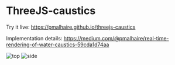 # ThreeJS-caustics

Try it live: https://pmalhaire.github.io/threejs-caustics

Implementation details: https://medium.com/@pmalhaire/real-time-rendering-of-water-caustics-59cda1d74aa


![top](screenshots/top.png)
![side](screenshots/side.png)
